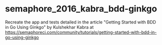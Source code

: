 # semaphore_2016_kabra_bdd-ginkgo
Recreate the app and tests detailed in the article "Getting Started with BDD in Go Using Ginkgo" by Kulshekhar Kabra at https://semaphoreci.com/community/tutorials/getting-started-with-bdd-in-go-using-ginkgo
